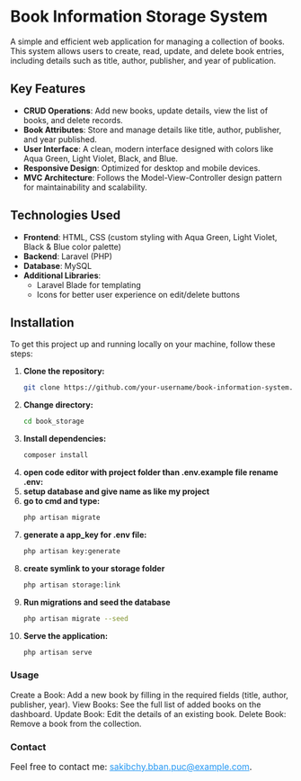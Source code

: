 # Book Information Storage System

A simple and efficient web application for managing a collection of books. This system allows users to create, read, update, and delete book entries, including details such as title, author, publisher, and year of publication.

## Key Features

- **CRUD Operations**: Add new books, update details, view the list of books, and delete records.
- **Book Attributes**: Store and manage details like title, author, publisher, and year published.
- **User Interface**: A clean, modern interface designed with colors like Aqua Green, Light Violet, Black, and Blue.
- **Responsive Design**: Optimized for desktop and mobile devices.
- **MVC Architecture**: Follows the Model-View-Controller design pattern for maintainability and scalability.

## Technologies Used

- **Frontend**: HTML, CSS (custom styling with Aqua Green, Light Violet, Black & Blue color palette)
- **Backend**: Laravel (PHP)
- **Database**: MySQL
- **Additional Libraries**: 
  - Laravel Blade for templating
  - Icons for better user experience on edit/delete buttons

## Installation

To get this project up and running locally on your machine, follow these steps:

1. **Clone the repository:**
   ```bash
   git clone https://github.com/your-username/book-information-system.git
2. **Change directory:**
   ```bash
   cd book_storage
3. **Install dependencies:**
   ```bash
   composer install
4. **open code editor with project folder than .env.example file rename .env:**
5. **setup database and give name as like my project**
6. **go to cmd and type:**
   ```bash
   php artisan migrate
7. **generate a app_key for .env file:**
   ```bash
   php artisan key:generate
8. **create symlink to your storage folder**
   ```bash
   php artisan storage:link
9. **Run migrations and seed the database**
   ```bash
   php artisan migrate --seed
1. **Serve the application:**
   ```bash
   php artisan serve

### Usage

Create a Book: Add a new book by filling in the required fields (title, author, publisher, year).
View Books: See the full list of added books on the dashboard.
Update Book: Edit the details of an existing book.
Delete Book: Remove a book from the collection.


### Contact
<p style="font-size: 1.1em;">Feel free to contact me: <a href="sakibchy.bban.puc@example.com" style="color: #2196F3;">sakibchy.bban.puc@example.com</a>.</p>


   

